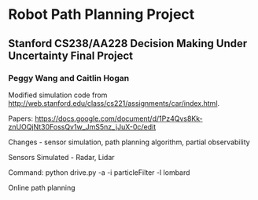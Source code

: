 # Robot Path Planning Project
## Stanford CS238/AA228 Decision Making Under Uncertainty Final Project
### Peggy Wang and Caitlin Hogan

Modified simulation code from http://web.stanford.edu/class/cs221/assignments/car/index.html.

Papers: https://docs.google.com/document/d/1Pz4Qvs8Kk-znUOQjNt30FossQv1w_JmS5nz_jJuX-0c/edit

Changes - sensor simulation, path planning algorithm, partial observability

Sensors Simulated - Radar, Lidar

Command: python drive.py -a -i particleFilter -l lombard

Online path planning
